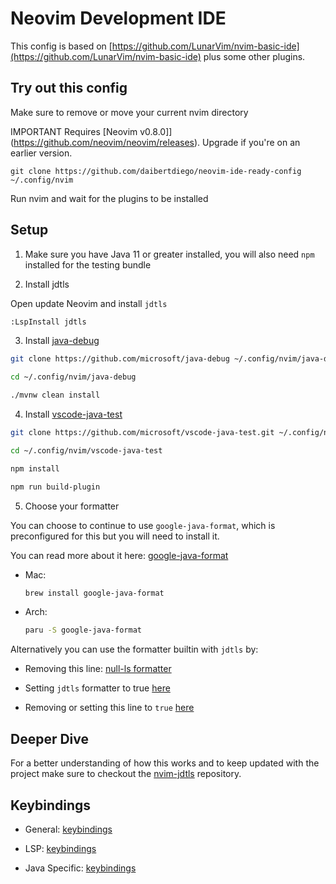 # Neovim Development IDE

This config is based on [https://github.com/LunarVim/nvim-basic-ide](https://github.com/LunarVim/nvim-basic-ide) plus some other plugins.

## Try out this config

Make sure to remove or move your current nvim directory

IMPORTANT Requires [Neovim v0.8.0]](https://github.com/neovim/neovim/releases). Upgrade if you're on an earlier version.

`git clone https://github.com/daibertdiego/neovim-ide-ready-config ~/.config/nvim`

Run nvim and wait for the plugins to be installed

## Setup 

1. Make sure you have Java 11 or greater installed, you will also need `npm` installed for the testing bundle

2. Install jdtls

Open update Neovim and install `jdtls`

```sh
:LspInstall jdtls
```

3. Install [java-debug](https://github.com/microsoft/java-debug)

```sh
git clone https://github.com/microsoft/java-debug ~/.config/nvim/java-debug

cd ~/.config/nvim/java-debug

./mvnw clean install
```

4. Install [vscode-java-test](https://github.com/microsoft/vscode-java-test)

```sh
git clone https://github.com/microsoft/vscode-java-test.git ~/.config/nvim/vscode-java-test

cd ~/.config/nvim/vscode-java-test

npm install

npm run build-plugin
```

5. Choose your formatter

You can choose to continue to use `google-java-format`, which is preconfigured for this but you will need to install it.

You can read more about it here: [google-java-format](https://github.com/google/google-java-format)

- Mac:

  ```sh
  brew install google-java-format
  ```

- Arch:

  ```sh
  paru -S google-java-format
  ```

Alternatively you can use the formatter builtin with `jdtls` by:

- Removing this line: [null-ls formatter](https://github.com/LunarVim/nvim-basic-ide/blob/ef5553049148cfd69b3a6119395f05c79a8f8895/lua/user/lsp/null-ls.lua#L15)

- Setting `jdtls` formatter to true [here](https://github.com/LunarVim/nvim-basic-ide/blob/ef5553049148cfd69b3a6119395f05c79a8f8895/ftplugin/java.lua#L123)

- Removing or setting this line to `true` [here](https://github.com/LunarVim/nvim-basic-ide/blob/0eb2229349fecedb875fb063ae8f4e20944ebba5/lua/user/lsp/handlers.lua#L85)

## Deeper Dive

For a better understanding of how this works and to keep updated with the project make sure to checkout the [nvim-jdtls](https://github.com/mfussenegger/nvim-jdtls) repository.

## Keybindings

- General: [keybindings](https://github.com/LunarVim/nvim-basic-ide/blob/java-ide-0.7/lua/user/keymaps.lua)

- LSP: [keybindings](https://github.com/LunarVim/nvim-basic-ide/blob/ef5553049148cfd69b3a6119395f05c79a8f8895/lua/user/lsp/handlers.lua#L45)

- Java Specific: [keybindings](https://github.com/LunarVim/nvim-basic-ide/blob/ef5553049148cfd69b3a6119395f05c79a8f8895/ftplugin/java.lua#L192)
